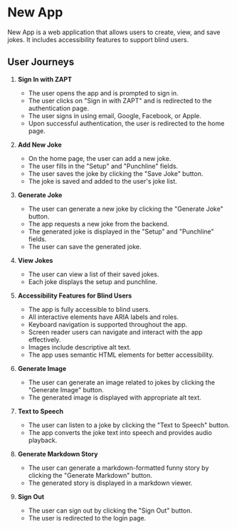 # New App

New App is a web application that allows users to create, view, and save jokes. It includes accessibility features to support blind users.

## User Journeys

1. **Sign In with ZAPT**
   - The user opens the app and is prompted to sign in.
   - The user clicks on "Sign in with ZAPT" and is redirected to the authentication page.
   - The user signs in using email, Google, Facebook, or Apple.
   - Upon successful authentication, the user is redirected to the home page.

2. **Add New Joke**
   - On the home page, the user can add a new joke.
   - The user fills in the "Setup" and "Punchline" fields.
   - The user saves the joke by clicking the "Save Joke" button.
   - The joke is saved and added to the user's joke list.

3. **Generate Joke**
   - The user can generate a new joke by clicking the "Generate Joke" button.
   - The app requests a new joke from the backend.
   - The generated joke is displayed in the "Setup" and "Punchline" fields.
   - The user can save the generated joke.

4. **View Jokes**
   - The user can view a list of their saved jokes.
   - Each joke displays the setup and punchline.

5. **Accessibility Features for Blind Users**
   - The app is fully accessible to blind users.
   - All interactive elements have ARIA labels and roles.
   - Keyboard navigation is supported throughout the app.
   - Screen reader users can navigate and interact with the app effectively.
   - Images include descriptive alt text.
   - The app uses semantic HTML elements for better accessibility.

6. **Generate Image**
   - The user can generate an image related to jokes by clicking the "Generate Image" button.
   - The generated image is displayed with appropriate alt text.

7. **Text to Speech**
   - The user can listen to a joke by clicking the "Text to Speech" button.
   - The app converts the joke text into speech and provides audio playback.

8. **Generate Markdown Story**
   - The user can generate a markdown-formatted funny story by clicking the "Generate Markdown" button.
   - The generated story is displayed in a markdown viewer.

9. **Sign Out**
   - The user can sign out by clicking the "Sign Out" button.
   - The user is redirected to the login page.